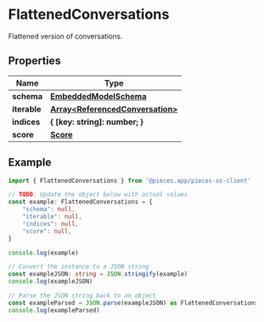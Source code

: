 
# FlattenedConversations

Flattened version of conversations.

## Properties

Name | Type
------------ | -------------
**schema** | [**EmbeddedModelSchema**](EmbeddedModelSchema)
**iterable** | [**Array&lt;ReferencedConversation&gt;**](ReferencedConversation)
**indices** | **\{ [key: string]: number; \}**
**score** | [**Score**](Score)

## Example

```typescript
import { FlattenedConversations } from '@pieces.app/pieces-os-client'

// TODO: Update the object below with actual values
const example: FlattenedConversations = {
    "schema": null,
    "iterable": null,
    "indices": null,
    "score": null,
}

console.log(example)

// Convert the instance to a JSON string
const exampleJSON: string = JSON.stringify(example)
console.log(exampleJSON)

// Parse the JSON string back to an object
const exampleParsed = JSON.parse(exampleJSON) as FlattenedConversations
console.log(exampleParsed)
```


